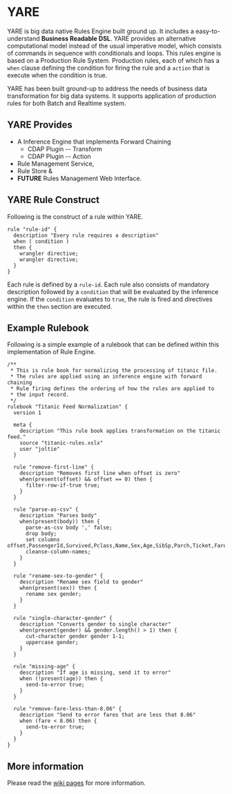 # YARE

YARE is big data native Rules Engine built ground up. It includes a easy-to-understand **Business Readable DSL**.
YARE provides an alternative computational model instead of the usual imperative model, 
which consists of commands in sequence with conditionals and loops. This rules engine is based 
on a Production Rule System. Production rules, each of which has a `when` clause defining the condition for firing the rule and a `action` that is execute when the condition is true.

YARE has been built ground-up to address the needs of business data transformation for big 
data systems. It supports application of production rules for both Batch and Realtime system. 

## YARE Provides

 * A Inference Engine that implements Forward Chaining
   * CDAP Plugin -- Transform 
   * CDAP Plugin -- Action
 * Rule Management Service,
 * Rule Store &
 * **FUTURE** Rules Management Web Interface. 
 
## YARE Rule Construct

Following is the construct of a rule within YARE. 

```
rule "rule-id" {
  description "Every rule requires a description"
  when ( condition ) 
  then {
    wrangler directive;
    wrangler directive;
  }
}
```

Each rule is defined by a `rule-id`. Each rule also consists of mandatory description followed by a `condition` that will be evaluated by the inference engine. If the `condition` evaluates to `true`, the rule is fired and directives within the `then` section are executed. 

## Example Rulebook

Following is a simple example of a rulebook that can be defined within this
implementation of Rule Engine.

```
/**
 * This is rule book for normalizing the processing of titanic file. 
 * The rules are applied using an inference engine with forward chaining
 * Rule firing defines the ordering of how the rules are applied to 
 * the input record.
 */
rulebook "Titanic Feed Normalization" {
  version 1

  meta {
    description "This rule book applies transformation on the titanic feed."
    source "titanic-rules.xslx"
    user "joltie"
  }

  rule "remove-first-line" {
    description "Removes first line when offset is zero"
    when(present(offset) && offset == 0) then {
      filter-row-if-true true;
    }
  }

  rule "parse-as-csv" {
    description "Parses body"
    when(present(body)) then {
      parse-as-csv body ',' false;
      drop body;
      set columns offset,PassengerId,Survived,Pclass,Name,Sex,Age,SibSp,Parch,Ticket,Fare,Cabin,Embarked;
      cleanse-column-names;
    }
  }

  rule "rename-sex-to-gender" {
    description "Rename sex field to gender"
    when(present(sex)) then {
      rename sex gender;
    }
  }

  rule "single-character-gender" {
    description "Converts gender to single character"
    when(present(gender) && gender.length() > 1) then {
      cut-character gender gender 1-1;
      uppercase gender;
    }
  }

  rule "missing-age" {
    description "If age is missing, send it to error"
    when (!present(age)) then {
      send-to-error true;
    }
  }
  
  rule "remove-fare-less-than-8.06" {
    description "Send to error fares that are less that 8.06"
    when (fare < 8.06) then {
      send-to-error true;
    }
  }
}
```

## More information

Please read the [wiki pages](https://github.com/cask-solutions/yare/wiki) for more information. 
